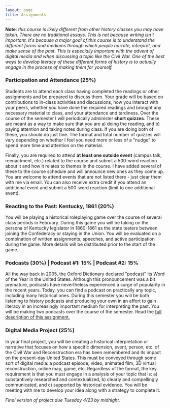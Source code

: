 ```yaml
---
layout: page
title: Assignments
---
```


**Note**: *this course is likely different from other history classes you may have taken. There are no traditional essays. This is not because writing isn't important. It's because a major goal of this course is to understand the different forms and mediums through which people narrate, interpret, and make sense of the past. This is especially important with the advent of digital media and when discussing a topic like the Civil War. One of the best ways to develop literacy of these different forms of history is to actually engage in the process of making them for yourself.* 

### Participation and Attendance (25%)

Students are to attend each class having completed the readings or other assignments and be prepared to discuss them. Your grade will be based on contributions to in-class activities and discussions, how you interact with your peers, whether you have done the required readings and brought any necessary material to class, and your attendance and tardiness. Over the course of the semester I will periodically administer **short quizzes**. These are meant as a way to make sure that you are a) doing the reading, and b) paying attention and taking notes during class. If you are doing both of these, you should do just fine. The format and total number of quizzes will vary depending on whether I feel you need more or less of a "nudge" to spend more time and attention on the material. 

Finally, you are required to attend **at least one outside event** (campus talk, reenactment, etc.) related to the course and submit a 500-word reaction about it and how it relates to themes in the course. I have added several of these to the course schedule and will announce new ones as they come up. You are welcome to attend events that are not listed there - just clear them with me via email. You can also receive extra credit if you attend an additional event and submit a 500-word reaction (limit to one additional event).

### Reacting to the Past: Kentucky, 1861 (20%)

You will be playing a historical roleplaying game over the course of several class periods in February. During this game you will be taking on the persona of Kentucky legislator in 1860-1861 as the state teeters between joining the Confederacy or staying in the Union. You will be evaluated on a combination of written assignments, speeches, and active participation during the game. More details will be distributed prior to the start of the game.

### Podcasts (30%) | Podcast #1: 15% | Podcast #2: 15%

All the way back in 2005, the Oxford Dictionary declared "podcast" its Word of the Year in the United States. Although this pronouncement was a bit premature, podcasts have nevertheless experienced a surge of popularity in the recent years. Today, you can find a podcast on practically any topic, including many historical ones. During this semester you will be both listening to history podcasts and producing your own in an effort to gain literacy in an increasingly important medium for interpreting the past. You will be making two podcasts over the course of the semester. Read the [full description of this assignment.]({{site.baseurl}}/podcasts)

### Digital Media Project (25%)

In your final project, you will be creating a historical interpretation or narrative that focuses on how a specific dimension, event, person, etc. of the Civil War and Reconstruction era has been remembered and its impact on the present-day United States. This must be conveyed through some sort of digital media: a podcast episode, video, animated film, 3D virtual reconstruction, online map, game, etc. Regardless of the format, the key requirement is that you must engage in a analysis of your topic that is: a) substantively researched and contextualized, b) clearly and compellingly communicated, and c) supported by historical evidence. You will be meeting with me to develop your idea along with a strategy to complete it.

*Final version of project due Tuesday 4/23 by midnight.*